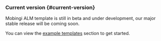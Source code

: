 ### Current version {#current-version}

Mobingi ALM template is still in beta and under development, our major stable release will be coming soon.

You can view the [example templates](https://learn.mobingi.com/alm-templates-example-templates) section to get started.
